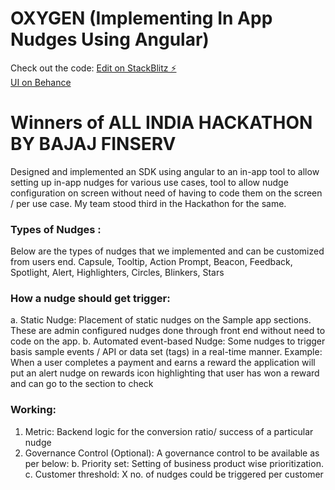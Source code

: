 # OXYGEN (Implementing In App Nudges Using Angular)
Check out the code:
[Edit on StackBlitz ⚡️](https://stackblitz.com/edit/angular-ivy-ityo1f) <br/>
[UI on Behance](https://www.behance.net/gallery/124092919/In-app-Nudges-Bajaj-Finserv-HACKATHON21-(Team-Oxygen)/modules/705212435)

# Winners of ALL INDIA HACKATHON BY BAJAJ FINSERV
Designed and implemented an SDK using angular to an in-app tool to allow setting up in-app nudges for various use cases, tool to allow nudge configuration on screen without need of having to code them on the screen / per use case. My team stood third in the Hackathon for the same.

### Types of Nudges :
Below are the types of nudges that we implemented and can be customized from users end.
Capsule, Tooltip, Action Prompt, Beacon, Feedback, Spotlight, Alert, Highlighters, Circles, Blinkers, Stars 

### How a nudge should get trigger:
  a. Static Nudge: Placement of static nudges on the Sample app sections. These are admin configured nudges done through front end without need to code on the app.
  b. Automated event-based Nudge: Some nudges to trigger basis sample events / API or data set (tags) in a real-time manner. 
Example: When a user completes a payment and earns a reward the application will put an alert nudge on rewards icon highlighting that user has won a reward and can go to the section to check

### Working:
 1. Metric: Backend logic for the conversion ratio/ success of a particular nudge
 2. Governance Control (Optional): A governance control to be available as per below:
    b. Priority set: Setting of business product wise prioritization.
    c. Customer threshold: X no. of nudges could be triggered per customer


